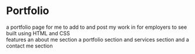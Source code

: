 # Portfolio
a portfolio page for me to add to and post my work in for employers to see
built using HTML and CSS    
features an about me section a portfolio section and services section and a contact me section  
